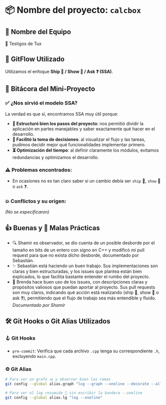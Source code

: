 # 📦 Nombre del proyecto: `calcbox`

## 👥 Nombre del Equipo
🐧 Testigos de Tux

## 🌱 GitFlow Utilizado
Utilizamos el enfoque **Ship 🚢 / Show 👀 / Ask ❓ (SSA)**. 

## 📖 Bitácora del Mini-Proyecto

### ✅ ¿Nos sirvió el modelo SSA?

La verdad es que sí, encontramos SSA muy útil porque:

- **📑 Estructuró bien los pasos del proyecto**: nos permitió dividir la aplicación en partes manejables y saber exactamente qué hacer en el desarrollo.
- **🤝 Facilitó la toma de decisiones**: al visualizar el flujo y las tareas, pudimos decidir mejor qué funcionalidades implementar primero.
- **⏳ Optimización del tiempo**: al definir claramente los módulos, evitamos redundancias y optimizamos el desarrollo.

### ⚠️ Problemas encontrados:
- En ocasiones no es tan claro saber si un cambio debía ser `ship` 🚢, `show` 👀 o `ask` ❓.

### 💥 Conflictos y su origen:
*(No se especificaron)*

## 👍 Buenas y 🚫 Malas Prácticas
- 🔍 Shamir es observador, se dio cuenta de un posible desborde por el tamaño en bits de un entero con signo en C++ y modificó mi pull request para que no exista dicho desborde, documentado por Sebastián.
- ✨ Sebastián está haciendo un buen trabajo. Sus implementaciones son claras y bien estructuradas, y los issues que plantea están bien explicados, lo que facilita bastante entender el rumbo del proyecto. 
- 📌 Brenda hace buen uso de los issues, con descripciones claras y propósitos valiosos que puedan aportar al proyecto. Sus pull requests son muy claros, indicando qué acción está realizando (ship 🚢, show 👀 o ask ❓), permitiendo que el flujo de trabajo sea más entendible y fluido. *Documentado por Shamir*

## 🛠️ Git Hooks o Git Alias Utilizados

### 🪝 Git Hooks

- `pre-commit`: Verifica que cada archivo `.cpp` tenga su correspondiente `.h`, excluyendo `main.cpp`.

### ⚙️ Git Alias
```bash
# Para ver un grafo 📊 y observar bien las ramas
git config --global alias.graph "log --graph --oneline --decorate --all"

# Para ver el log resumido 📜 sin escribir la bandera --oneline
git config --global alias.lg "log --oneline"
